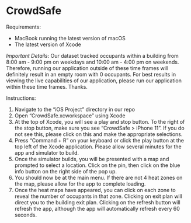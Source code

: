 # CrowdSafe

Requirements: 
- MacBook running the latest version of macOS
- The latest version of Xcode 

*Important Details*:
Our dataset tracked occupants within a building from 8:00 am - 9:00 pm on weekdays and 10:00 am - 4:00 pm on weekends. Therefore, running our application outside of these time frames will definitely result in an empty room with 0 occupants. For best results in viewing the live capabilities of our application, please run our application within these time frames. Thanks.

Instructions: 
1. Navigate to the “iOS Project” directory in our repo
2. Open “CrowdSafe.xcworkspace” using Xcode
3. At the top of Xcode, you will see a play and stop button. To the right of the stop button, make sure you see “CrowdSafe > iPhone 11”. If you do not see this, please click on this and make the appropriate selections.
4. Press “Command + R” on your keyboard or click the play button at the top left of the Xcode application. Please allow several minutes for the app and simulator to build. 
5. Once the simulator builds, you will be presented with a map and prompted to select a location. Click on the pin, then click on the blue info button on the right side of the pop up. 
6. You should now be at the main menu. If there are not 4 heat zones on the map, please allow for the app to complete loading. 
7. Once the heat maps have appeared, you can click on each zone to reveal the number of occupants in that zone. Clicking on exit plan will direct you to the building exit plan. Clicking on the refresh button will refresh the app, although the app will automatically refresh every 60 seconds. 
